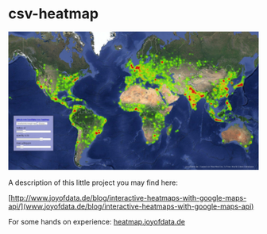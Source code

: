 csv-heatmap
===========

![world population](world-population.jpeg "World Population")

A description of this little project you may find here:

[http://www.joyofdata.de/blog/interactive-heatmaps-with-google-maps-api/](www.joyofdata.de/blog/interactive-heatmaps-with-google-maps-api)

For some hands on experience: [heatmap.joyofdata.de](heatmap.joyofdata.de)

